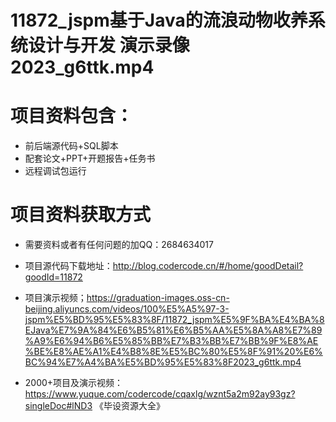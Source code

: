  #  11872_jspm基于Java的流浪动物收养系统设计与开发 演示录像2023_g6ttk.mp4
    
 
 # 项目资料包含：
 * 前后端源代码+SQL脚本
 * 配套论文+PPT+开题报告+任务书
 * 远程调试包运行

 # 项目资料获取方式
 * 需要资料或者有任何问题的加QQ：2684634017

 * 项目源代码下载地址：http://blog.codercode.cn/#/home/goodDetail?goodId=11872
 
 
 * 项目演示视频；https://graduation-images.oss-cn-beijing.aliyuncs.com/videos/100%E5%A5%97-3-jspm%E5%BD%95%E5%83%8F/11872_jspm%E5%9F%BA%E4%BA%8EJava%E7%9A%84%E6%B5%81%E6%B5%AA%E5%8A%A8%E7%89%A9%E6%94%B6%E5%85%BB%E7%B3%BB%E7%BB%9F%E8%AE%BE%E8%AE%A1%E4%B8%8E%E5%BC%80%E5%8F%91%20%E6%BC%94%E7%A4%BA%E5%BD%95%E5%83%8F2023_g6ttk.mp4
 

 * 2000+项目及演示视频：https://www.yuque.com/codercode/cqaxlg/wznt5a2m92ay93gz?singleDoc#lND3 《毕设资源大全》


 
